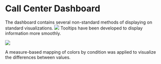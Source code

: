 # Call Center Dashboard
The dashboard contains several non-standard methods of displaying on standard visualizations.
![](https://github.com/Qehh/Power_BI_Report/blob/main/Call%20Center%20Dashboard/Dash_screen.png)
Tooltips have been developed to display information more smoothly.

![](https://github.com/Qehh/Power_BI_Report/blob/main/Call%20Center%20Dashboard/tooltip_2.png)

A measure-based mapping of colors by condition was applied to visualize the differences between values.
